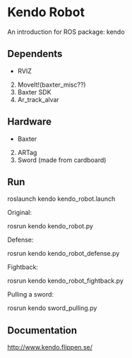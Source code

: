 # Kendo Robot
An introduction for ROS package: kendo

## Dependents

* RVIZ
2. MoveIt!(baxter_misc??)
3. Baxter SDK
4. Ar_track_alvar

## Hardware

* Baxter
2. ARTag
3. Sword (made from cardboard)

## Run

roslaunch kendo kendo_robot.launch 

Original:

rosrun kendo kendo_robot.py

Defense:

rosrun kendo kendo_robot_defense.py

Fightback:

rosrun kendo kendo_robot_fightback.py

Pulling a sword:

rosrun kendo sword_pulling.py

## Documentation

http://www.kendo.flippen.se/

